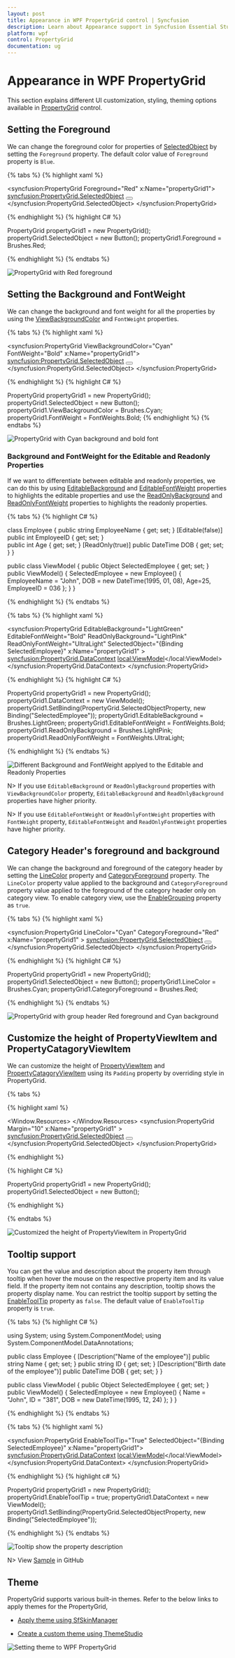 ```yaml
---
layout: post
title: Appearance in WPF PropertyGrid control | Syncfusion
description: Learn about Appearance support in Syncfusion Essential Studio WPF PropertyGrid control, its elements and more.
platform: wpf
control: PropertyGrid 
documentation: ug
---
```


# Appearance in WPF PropertyGrid

This section explains different UI customization, styling, theming options available in [PropertyGrid](https://www.syncfusion.com/wpf-ui-controls/propertygrid) control.

## Setting the Foreground

We can change the foreground color for properties of [SelectedObject](https://help.syncfusion.com/cr/wpf/Syncfusion.Windows.PropertyGrid.PropertyGrid.html#Syncfusion_Windows_PropertyGrid_PropertyGrid_SelectedObject) by setting the `Foreground` property. The default color value of `Foreground` property is `Blue`.

{% tabs %}
{% highlight xaml %}

<syncfusion:PropertyGrid Foreground="Red" x:Name="propertyGrid1">
    <syncfusion:PropertyGrid.SelectedObject>
         <Button></Button>
    </syncfusion:PropertyGrid.SelectedObject>
</syncfusion:PropertyGrid>

{% endhighlight %}
{% highlight C# %}

PropertyGrid propertyGrid1 = new PropertyGrid();
propertyGrid1.SelectedObject = new Button();
propertyGrid1.Foreground = Brushes.Red;

{% endhighlight %}
{% endtabs %}

![PropertyGrid with Red foreground](Appearance_images/Appearance_Foreground.png)

## Setting the Background and FontWeight

We can change the background and font weight for all the properties by using the [ViewBackgroundColor](https://help.syncfusion.com/cr/wpf/Syncfusion.Windows.PropertyGrid.PropertyGrid.html#Syncfusion_Windows_PropertyGrid_PropertyGrid_ViewBackgroundColor) and `FontWeight` properties.

{% tabs %}
{% highlight xaml %}

<syncfusion:PropertyGrid ViewBackgroundColor="Cyan" FontWeight="Bold" 
                         x:Name="propertyGrid1">
    <syncfusion:PropertyGrid.SelectedObject>
        <Button></Button>
    </syncfusion:PropertyGrid.SelectedObject>
</syncfusion:PropertyGrid>

{% endhighlight %}
{% highlight C# %}

PropertyGrid propertyGrid1 = new PropertyGrid();
propertyGrid1.SelectedObject = new Button();
propertyGrid1.ViewBackgroundColor = Brushes.Cyan;
propertyGrid1.FontWeight = FontWeights.Bold;
{% endhighlight %}
{% endtabs %}

![PropertyGrid with Cyan background and bold font](Appearance_images/Appearance_Background-Font.png)

### Background and FontWeight for the Editable and Readonly Properties

If we want to differentiate between editable and readonly properties, we can do this by using [EditableBackground](https://help.syncfusion.com/cr/wpf/Syncfusion.Windows.PropertyGrid.PropertyGrid.html#Syncfusion_Windows_PropertyGrid_PropertyGrid_EditableBackground) and [EditableFontWeight](https://help.syncfusion.com/cr/wpf/Syncfusion.Windows.PropertyGrid.PropertyGrid.html#Syncfusion_Windows_PropertyGrid_PropertyGrid_EditableFontWeight) properties to highlights the editable properties and use the [ReadOnlyBackground](https://help.syncfusion.com/cr/wpf/Syncfusion.Windows.PropertyGrid.PropertyGrid.html#Syncfusion_Windows_PropertyGrid_PropertyGrid_ReadOnlyBackground) and [ReadOnlyFontWeight](https://help.syncfusion.com/cr/wpf/Syncfusion.Windows.PropertyGrid.PropertyGrid.html#Syncfusion_Windows_PropertyGrid_PropertyGrid_ReadOnlyFontWeight) properties to highlights the readonly properties.

{% tabs %}
{% highlight C# %}

class Employee {
    public string EmployeeName { get; set; }
    [Editable(false)]
    public int EmployeeID { get; set; }     
    public int Age { get; set; }
    [ReadOnly(true)]
    public DateTime DOB { get; set; }
}

public class ViewModel {
    public Object SelectedEmployee { get; set; }
    public ViewModel() {
        SelectedEmployee = new Employee() 
        { 
            EmployeeName = "John", 
            DOB = new DateTime(1995, 01, 08), 
            Age=25, 
            EmployeeID = 036 
        };
    }
}

{% endhighlight %}
{% endtabs %}

{% tabs %}
{% highlight xaml %}

<syncfusion:PropertyGrid EditableBackground="LightGreen" EditableFontWeight="Bold"
                         ReadOnlyBackground="LightPink"  ReadOnlyFontWeight="UltraLight"
                         SelectedObject="{Binding SelectedEmployee}" x:Name="propertyGrid1" >
    <syncfusion:PropertyGrid.DataContext>
        <local:ViewModel></local:ViewModel>
    </syncfusion:PropertyGrid.DataContext>
</syncfusion:PropertyGrid>

{% endhighlight %}
{% highlight C# %}

PropertyGrid propertyGrid1 = new PropertyGrid();
propertyGrid1.DataContext = new ViewModel();
propertyGrid1.SetBinding(PropertyGrid.SelectedObjectProperty, new Binding("SelectedEmployee"));
propertyGrid1.EditableBackground = Brushes.LightGreen;
propertyGrid1.EditableFontWeight = FontWeights.Bold;
propertyGrid1.ReadOnlyBackground = Brushes.LightPink;
propertyGrid1.ReadOnlyFontWeight = FontWeights.UltraLight;

{% endhighlight %}
{% endtabs %}

![Different Background and FontWeight applyed to the Editable and Readonly Properties](Appearance_images/Appearance_CustomBackground.png)

N> If you use `EditableBackground` or `ReadOnlyBackground` properties with `ViewBackgroundColor` property, `EditableBackground` and `ReadOnlyBackground` properties have higher priority.

N> If you use `EditableFontWeight` or `ReadOnlyFontWeight` properties with `FontWeight` property, `EditableFontWeight` and `ReadOnlyFontWeight` properties have higher priority.

## Category Header's foreground and background

We can change the background and foreground of the category header by setting the [LineColor](https://help.syncfusion.com/cr/wpf/Syncfusion.Windows.PropertyGrid.PropertyGrid.html#Syncfusion_Windows_PropertyGrid_PropertyGrid_LineColor) property and [CategoryForeground](https://help.syncfusion.com/cr/wpf/Syncfusion.Windows.PropertyGrid.PropertyGrid.html#Syncfusion_Windows_PropertyGrid_PropertyGrid_CategoryForeground) property. The `LineColor` property value applied to the background and `CategoryForeground` property value applied to the foreground of the category header only on category view. To enable category view, use the [EnableGrouping](https://help.syncfusion.com/cr/wpf/Syncfusion.Windows.PropertyGrid.PropertyGrid.html#Syncfusion_Windows_PropertyGrid_PropertyGrid_EnableGrouping) property as `true`.


{% tabs %}
{% highlight xaml %}

<syncfusion:PropertyGrid LineColor="Cyan" CategoryForeground="Red"
                         x:Name="propertyGrid1" >
    <syncfusion:PropertyGrid.SelectedObject>
        <Button></Button>
    </syncfusion:PropertyGrid.SelectedObject>
</syncfusion:PropertyGrid>

{% endhighlight %}
{% highlight C# %}

PropertyGrid propertyGrid1 = new PropertyGrid();
propertyGrid1.SelectedObject = new Button();
propertyGrid1.LineColor = Brushes.Cyan;
propertyGrid1.CategoryForeground = Brushes.Red;

{% endhighlight %}
{% endtabs %}

![PropertyGrid with group header Red foreground and Cyan background](Appearance_images/Appearance_Groupheader.png)

## Customize the height of PropertyViewItem and PropertyCatagoryViewItem 

We can customize the height of [PropertyViewItem](https://help.syncfusion.com/cr/wpf/Syncfusion.Windows.PropertyGrid.PropertyViewItem.html) and [PropertyCatagoryViewItem](https://help.syncfusion.com/cr/wpf/Syncfusion.Windows.PropertyGrid.PropertyCatagoryViewItem.html) using its `Padding` property by overriding style in PropertyGrid. 

{% tabs %}

{% highlight xaml %}

<Window x:Class="PropertyGrid_CustomEditor.MainWindow"
        xmlns="http://schemas.microsoft.com/winfx/2006/xaml/presentation"
        xmlns:x="http://schemas.microsoft.com/winfx/2006/xaml"
        xmlns:d="http://schemas.microsoft.com/expression/blend/2008"
        xmlns:mc="http://schemas.openxmlformats.org/markup-compatibility/2006"
        xmlns:local="clr-namespace:PropertyGrid_CustomEditor"
        xmlns:syncfusion="http://schemas.syncfusion.com/wpf"
        mc:Ignorable="d" WindowStartupLocation="CenterScreen"
        Title="MainWindow" Height="450" Width="600">
    <Window.Resources>
        <Style TargetType="syncfusion:PropertyViewItem" >
            <Setter Property="Padding" Value="0"/>
        </Style>
        <Style TargetType="syncfusion:PropertyCatagoryViewItem">
            <Setter Property="Padding" Value="0"/>
        </Style>
    </Window.Resources>
    <Grid>
        <syncfusion:PropertyGrid Margin="10" x:Name="propertyGrid1" >
            <syncfusion:PropertyGrid.SelectedObject>
                <Button></Button>
            </syncfusion:PropertyGrid.SelectedObject>
        </syncfusion:PropertyGrid>
    </Grid>
</Window>

{% endhighlight %}

{% highlight C# %}

PropertyGrid propertyGrid1 = new PropertyGrid();
propertyGrid1.SelectedObject = new Button();

{% endhighlight %}

{% endtabs %}

![Customized the height of PropertyViewItem in PropertyGrid](Appearance_images/wpf-propertygrid-customized-propertyviewitem.png)

## Tooltip support

You can get the value and description about the property item through tooltip when hover the mouse on the respective property item and its value field. If the property item not contains any description, tooltip shows the property display name. You can restrict the tooltip support by setting the [EnableToolTip](https://help.syncfusion.com/cr/wpf/Syncfusion.Windows.PropertyGrid.PropertyGrid.html#Syncfusion_Windows_PropertyGrid_PropertyGrid_EnableToolTip) property as `false`. The default value of `EnableToolTip` property is `true`.

{% tabs %}
{% highlight C# %}

using System;
using System.ComponentModel;
using System.ComponentModel.DataAnnotations;

public class Employee {
    [Description("Name of the employee")]
    public string Name { get; set; }
    public string ID { get; set; }
    [Description("Birth date of the employee")]
    public DateTime DOB { get; set; }
}

public class ViewModel {
    public Object SelectedEmployee { get; set; }
    public ViewModel() {
        SelectedEmployee = new Employee()
        {
            Name = "John",
            ID = "381",
            DOB = new DateTime(1995, 12, 24)
        };
    }
}

{% endhighlight %}
{% endtabs %}

{% tabs %}
{% highlight xaml %}

<syncfusion:PropertyGrid EnableToolTip="True"
                         SelectedObject="{Binding SelectedEmployee}"
                         x:Name="propertyGrid1">
    <syncfusion:PropertyGrid.DataContext>
        <local:ViewModel></local:ViewModel>
    </syncfusion:PropertyGrid.DataContext>
</syncfusion:PropertyGrid>

{% endhighlight %}
{% highlight c# %}

PropertyGrid propertyGrid1 = new PropertyGrid();
propertyGrid1.EnableToolTip = true;
propertyGrid1.DataContext = new ViewModel();
propertyGrid1.SetBinding(PropertyGrid.SelectedObjectProperty, new Binding("SelectedEmployee"));


{% endhighlight %}
{% endtabs %}

![Tooltip show the property description](Getting-Started_images/EnableTooltip.gif)

N> View [Sample](https://github.com/SyncfusionExamples/wpf-property-grid-examples/tree/master/Samples/Apperance) in GitHub

## Theme

PropertyGrid supports various built-in themes. Refer to the below links to apply themes for the PropertyGrid,

  * [Apply theme using SfSkinManager](https://help.syncfusion.com/wpf/themes/skin-manager)
	
  * [Create a custom theme using ThemeStudio](https://help.syncfusion.com/wpf/themes/theme-studio#creating-custom-theme)

![Setting theme to WPF PropertyGrid](Getting-Started_images/Theme.png)
